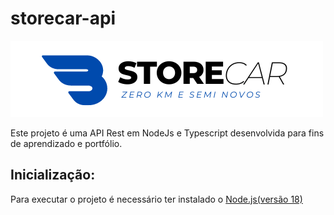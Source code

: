 # storecar-api
![App](https://github.com/leandrosax10/storecar-api/blob/master/src/img/logotipoStoreCar.png)

 Este projeto é uma API Rest em NodeJs e Typescript desenvolvida para fins de aprendizado e portfólio.
 
 ## Inicialização:
 
 Para executar o projeto é necessário ter instalado o [Node.js(versão 18)](https://nodejs.org/en/download)
